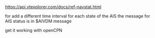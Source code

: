 

https://api.vtexplorer.com/docs/ref-navstat.html

for add a different time interval for each state of the AIS
the message for AIS status is in $AIVDM message


get it working with openCPN